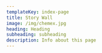 ```yaml
---
templateKey: index-page
title: Story Wall
image: /img/chemex.jpg
heading: Heading
subheading: subheading
description: Info about this page
---
```

